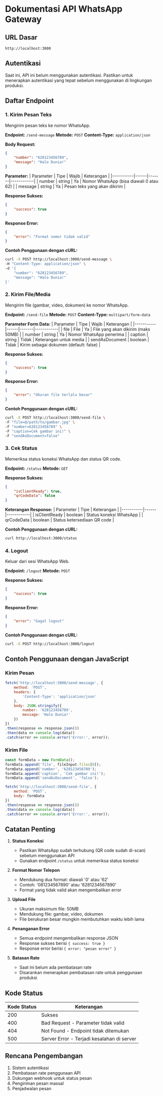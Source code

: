 # Dokumentasi API WhatsApp Gateway

## URL Dasar
```
http://localhost:3000
```

## Autentikasi
Saat ini, API ini belum menggunakan autentikasi. Pastikan untuk menerapkan autentikasi yang tepat sebelum menggunakan di lingkungan produksi.

## Daftar Endpoint

### 1. Kirim Pesan Teks
Mengirim pesan teks ke nomor WhatsApp.

**Endpoint:** `/send-message`
**Metode:** `POST`
**Content-Type:** `application/json`

**Body Request:**
```json
{
    "number": "628123456789",
    "message": "Halo Dunia!"
}
```

**Parameter:**
| Parameter | Tipe | Wajib | Keterangan |
|-----------|------|-------|------------|
| number | string | Ya | Nomor WhatsApp (bisa diawali 0 atau 62) |
| message | string | Ya | Pesan teks yang akan dikirim |

**Response Sukses:**
```json
{
    "success": true
}
```

**Response Error:**
```json
{
    "error": "Format nomor tidak valid"
}
```

**Contoh Penggunaan dengan cURL:**
```bash
curl -X POST http://localhost:3000/send-message \
-H "Content-Type: application/json" \
-d '{
    "number": "628123456789",
    "message": "Halo Dunia!"
}'
```

### 2. Kirim File/Media
Mengirim file (gambar, video, dokumen) ke nomor WhatsApp.

**Endpoint:** `/send-file`
**Metode:** `POST`
**Content-Type:** `multipart/form-data`

**Parameter Form Data:**
| Parameter | Tipe | Wajib | Keterangan |
|-----------|------|-------|------------|
| file | File | Ya | File yang akan dikirim (maks 50MB) |
| number | string | Ya | Nomor WhatsApp penerima |
| caption | string | Tidak | Keterangan untuk media |
| sendAsDocument | boolean | Tidak | Kirim sebagai dokumen (default: false) |

**Response Sukses:**
```json
{
    "success": true
}
```

**Response Error:**
```json
{
    "error": "Ukuran file terlalu besar"
}
```

**Contoh Penggunaan dengan cURL:**
```bash
curl -X POST http://localhost:3000/send-file \
-F "file=@/path/to/gambar.jpg" \
-F "number=628123456789" \
-F "caption=Cek gambar ini!" \
-F "sendAsDocument=false"
```

### 3. Cek Status
Memeriksa status koneksi WhatsApp dan status QR code.

**Endpoint:** `/status`
**Metode:** `GET`

**Response Sukses:**
```json
{
    "isClientReady": true,
    "qrCodeData": false
}
```

**Keterangan Response:**
| Parameter | Tipe | Keterangan |
|-----------|------|------------|
| isClientReady | boolean | Status koneksi WhatsApp |
| qrCodeData | boolean | Status ketersediaan QR code |

**Contoh Penggunaan dengan cURL:**
```bash
curl http://localhost:3000/status
```

### 4. Logout
Keluar dari sesi WhatsApp Web.

**Endpoint:** `/logout`
**Metode:** `POST`

**Response Sukses:**
```json
{
    "success": true
}
```

**Response Error:**
```json
{
    "error": "Gagal logout"
}
```

**Contoh Penggunaan dengan cURL:**
```bash
curl -X POST http://localhost:3000/logout
```

## Contoh Penggunaan dengan JavaScript

### Kirim Pesan
```javascript
fetch('http://localhost:3000/send-message', {
    method: 'POST',
    headers: {
        'Content-Type': 'application/json'
    },
    body: JSON.stringify({
        number: '628123456789',
        message: 'Halo Dunia!'
    })
})
.then(response => response.json())
.then(data => console.log(data))
.catch(error => console.error('Error:', error));
```

### Kirim File
```javascript
const formData = new FormData();
formData.append('file', fileInput.files[0]);
formData.append('number', '628123456789');
formData.append('caption', 'Cek gambar ini!');
formData.append('sendAsDocument', 'false');

fetch('http://localhost:3000/send-file', {
    method: 'POST',
    body: formData
})
.then(response => response.json())
.then(data => console.log(data))
.catch(error => console.error('Error:', error));
```

## Catatan Penting

1. **Status Koneksi**
   - Pastikan WhatsApp sudah terhubung (QR code sudah di-scan) sebelum menggunakan API
   - Gunakan endpoint `/status` untuk memeriksa status koneksi

2. **Format Nomor Telepon**
   - Mendukung dua format: diawali '0' atau '62'
   - Contoh: '081234567890' atau '6281234567890'
   - Format yang tidak valid akan mengembalikan error

3. **Upload File**
   - Ukuran maksimum file: 50MB
   - Mendukung file: gambar, video, dokumen
   - File berukuran besar mungkin membutuhkan waktu lebih lama

4. **Penanganan Error**
   - Semua endpoint mengembalikan response JSON
   - Response sukses berisi `{ success: true }`
   - Response error berisi `{ error: "pesan error" }`

5. **Batasan Rate**
   - Saat ini belum ada pembatasan rate
   - Disarankan menerapkan pembatasan rate untuk penggunaan produksi

## Kode Status

| Kode Status | Keterangan |
|-------------|------------|
| 200 | Sukses |
| 400 | Bad Request - Parameter tidak valid |
| 404 | Not Found - Endpoint tidak ditemukan |
| 500 | Server Error - Terjadi kesalahan di server |

## Rencana Pengembangan

1. Sistem autentikasi
2. Pembatasan rate penggunaan API
3. Dukungan webhook untuk status pesan
4. Pengiriman pesan massal
5. Penjadwalan pesan
